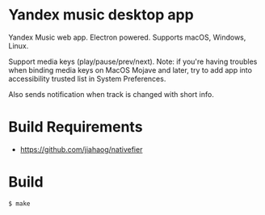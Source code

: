 # Yandex music desktop app
Yandex Music web app. Electron powered. Supports macOS, Windows, Linux.

Support media keys (play/pause/prev/next). Note: if you're having troubles when binding media keys on MacOS Mojave and later, try to add app into accessibility trusted list in System Preferences.

Also sends notification when track is changed with short info.

# Build Requirements

* https://github.com/jiahaog/nativefier

# Build

```bash
$ make
```